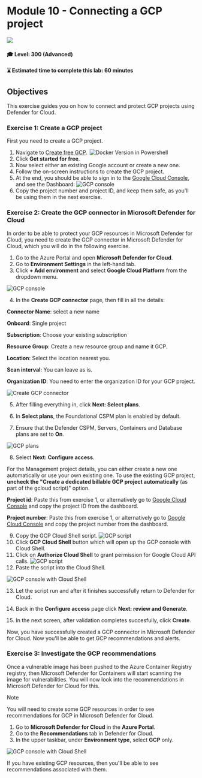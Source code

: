 # Module 10 - Connecting a GCP project

<p align="left"><img src="../Images/asc-labs-advanced.gif?raw=true"></p>

#### 🎓 Level: 300 (Advanced)
#### ⌛ Estimated time to complete this lab: 60 minutes

## Objectives
This exercise guides you on how to connect and protect GCP projects using Defender for Cloud.

### Exercise 1: Create a GCP project

First you need to create a GCP project. 

1.	Navigate to [Create free GCP](https://cloud.google.com/free).  
![Docker Version in Powershell](../Images/1gcpintro.png?raw=true) 
2.  Click **Get started for free**.
3.  Now select either an existing Google account or create a new one. 
4.  Follow the on-screen instructions to create the GCP project.
5.  At the end, you should be able to sign in to the [Google Cloud Console](https://console.cloud.google.com), and see the Dashboard:
![GCP console](../Images/2gcpconsole.png?raw=true)
6. Copy the project number and project ID, and keep them safe, as you'll be using them in the next exercise.

### Exercise 2: Create the GCP connector in Microsoft Defender for Cloud

In order to be able to protect your GCP resources in Microsoft Defender for Cloud, you need to create the GCP connector in Microsoft Defender for Cloud, which you will do in the following exercise. 


1. Go to the Azure Portal and open **Microsoft Defender for Cloud**. 
2. Go to **Environment Settings** in the left-hand tab.
3. Click **+ Add environment** and select **Google Cloud Platform** from the dropdown menu.

![GCP console](../Images/3gcpdropdown.png?raw=true)

4. In the **Create GCP connector** page, then fill in all the details:

**Connector Name**: select a new name

**Onboard**: Single project 

**Subscription**: Choose your existing subscription

**Resource Group**: Create a new resource group and name it GCP.

**Location**: Select the location nearest you.

**Scan interval**: You can leave as is.

**Organization ID**: You need to enter the organization ID for your GCP project.

![Create GCP connector](../Images/4creategcpconnector.png?raw=true)

5.  After filling everything in, click **Next: Select plans**.
6. In **Select plans**, the Foundational CSPM plan is enabled by default.

7. Ensure that the Defender CSPM, Servers, Containers and Database plans are set to **On**. 

![GCP plans](../Images/5gcpplans.png?raw=true)

8. Select **Next: Configure access**.

For the Management project details, you can either create a new one automatically or use your own existing one. To use the existing GCP project, **uncheck the "Create a dedicated billable GCP project automatically** (as part of the gcloud script)" option.

**Project id**: Paste this from exercise 1, or alternatively go to [Google Cloud Console](https://console.cloud.google.com) and copy the project ID from the dashboard.

**Project number**: Paste this from exercise 1, or alternatively go to [Google Cloud Console](https://console.cloud.google.com) and copy the project number from the dashboard.

9. Copy the GCP Cloud Shell script. 
![GCP script](../Images/6scpscript.png?raw=true)
10. Click **GCP Cloud Shell** button which will open up the GCP console with Cloud Shell.
11. Click on **Authorize Cloud Shell** to grant permission for Google Cloud API calls.
![GCP script](../Images/6.2gcpscript.png?raw=true)
12. Paste the script into the Cloud Shell.

![GCP console with Cloud Shell](../Images/7gcpconsole.png?raw=true)

13. Let the script run and after it finishes successfully return to Defender for Cloud. 

14. Back in the **Configure access** page click **Next: review and Generate**.

15. In the next screen, after validation completes succesfully, click **Create**.

Now, you have successfully created a GCP connector in Microsoft Defender for Cloud. Now you'll be able to get GCP recommendations and alerts.

### Exercise 3: Investigate the GCP recommendations 

Once a vulnerable image has been pushed to the Azure Container Registry registry, then Microsoft Defender for Containers will start scanning the image for vulnerabilities. You will now look into the recommendations in Microsoft Defender for Cloud for this. 

> [!NOTE]
> You will need to create some GCP resources in order to see recommendations for GCP in Microsoft Defender for Cloud.
 
 1. Go to **Microsoft Defender for Cloud** in the **Azure Portal**.
 2. Go to the **Recommendations** tab in Defender for Cloud.
 3. In the upper taskbar, under **Environment type**, select **GCP** only. 
 
![GCP console with Cloud Shell](../Images/8gcprecommendations.png?raw=true)

If you have existing GCP resources, then you'll be able to see recommendations associated with them.
